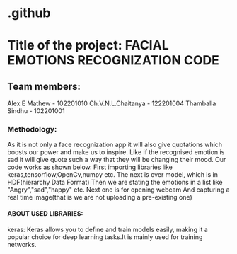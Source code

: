 # .github
# Title of the project: FACIAL EMOTIONS RECOGNIZATION CODE
## Team members:
 Alex E Mathew - 102201010
 Ch.V.N.L.Chaitanya - 122201004
 Thamballa Sindhu - 102201001
### Methodology:
 As it is not only a face recognization app it will also give quotations which boosts our power and make us to inspire.
 Like if the recognised emotion is sad it will give quote such a way that they will be changing their mood.
 Our code works as shown below.
 First importing libraries like keras,tensorflow,OpenCv,numpy etc.
 The next is over model, which is in HDF(hierarchy Data Format)
 Then we are stating the emotions in a list like "Angry","sad","happy" etc.
 Next one is for opening webcam 
 And capturing a real time image(that is we are not uploading a pre-existing one)
 #### ABOUT USED LIBRARIES:
 keras:  Keras allows you to define and train models easily, making it a popular choice for deep learning tasks.It is mainly used for training networks.
 
